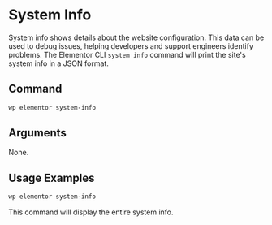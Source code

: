 # System Info

<Badge type="tip" vertical="top" text="Elementor Core" /> <Badge type="warning" vertical="top" text="Advanced" />

System info shows details about the website configuration. This data can be used to debug issues, helping developers and support engineers identify problems. The Elementor CLI `system info` command will print the site's system info in a JSON format.

## Command

```bash
wp elementor system-info
```

## Arguments

None.

## Usage Examples

```bash
wp elementor system-info
```

This command will display the entire system info.

